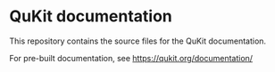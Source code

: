 # QuKit documentation

This repository contains the source files for the QuKit documentation.

For pre-built documentation, see https://qukit.org/documentation/
